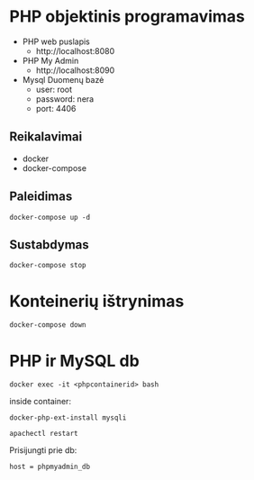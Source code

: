 # PHP objektinis programavimas

* PHP web puslapis
    * http://localhost:8080
* PHP My Admin
    * http://localhost:8090
* Mysql Duomenų bazė
    * user: root
    * password: nera
    * port: 4406

## Reikalavimai

* docker
* docker-compose

## Paleidimas
 
```
docker-compose up -d
```

## Sustabdymas

```
docker-compose stop
```

# Konteinerių ištrynimas

```
docker-compose down
```

# PHP ir MySQL db

```
docker exec -it <phpcontainerid> bash  
```

inside container:

```
docker-php-ext-install mysqli

apachectl restart
```

Prisijungti prie db:
```
host = phpmyadmin_db
```